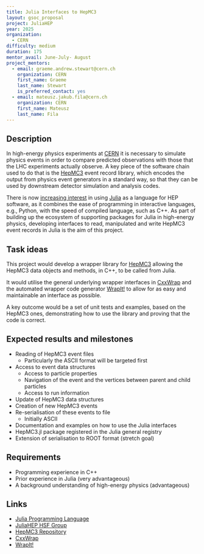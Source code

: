 ```yaml
---
title: Julia Interfaces to HepMC3
layout: gsoc_proposal
project: JuliaHEP
year: 2025
organization:
  - CERN
difficulty: medium
duration: 175
mentor_avail: June-July- August
project_mentors:
  - email: graeme.andrew.stewart@cern.ch
    organization: CERN
    first_name: Graeme
    last_name: Stewart
    is_preferred_contact: yes
  - email: mateusz.jakub.fila@cern.ch
    organization: CERN
    first_name: Mateusz
    last_name: Fila
---
```


## Description

In high-energy physics experiments at [CERN](https://home.cern/) it is necessary to simulate physics events in order to compare predicted observations with those that the LHC experiments actually observe. A key piece of the software chain used to do that is the [HepMC3](https://arxiv.org/abs/1912.08005) event record library, which encodes the output from physics event generators in a standard way, so that they can be used by downstream detector simulation and analysis codes.

There is now [increasing interest](https://doi.org/10.1007/s41781-023-00104-x) in using [Julia](https://julialang.org/) as a language for HEP software, as it combines the ease of programming in interactive languages, e.g., Python, with the speed of compiled language, such as C++. As part of building up the ecosystem of supporting packages for Julia in high-energy physics, developing interfaces to read, manipulated and write HepMC3 event records in Julia is the aim of this project.

## Task ideas

This project would develop a wrapper library for [HepMC3](https://gitlab.cern.ch/hepmc/HepMC3) allowing the HepMC3 data objects and methods, in C++, to be called from Julia.

It would utilise the general underlying wrapper interfaces in [CxxWrap](https://github.com/JuliaInterop/CxxWrap.jl) and the automated wrapper code generator [WrapIt!](https://github.com/grasph/wrapit) to allow for as easy and maintainable an interface as possible.

A key outcome would be a set of unit tests and examples, based on the HepMC3 ones, demonstrating how to use the library and proving that the code is correct.

## Expected results and milestones

- Reading of HepMC3 event files
    - Particularly the ASCII format will be targeted first
- Access to event data structures
    - Access to particle properties
    - Navigation of the event and the vertices between parent and child particles
    - Access to run information
- Update of HepMC3 data structures
- Creation of new HepMC3 events
- Re-serialisation of these events to file
    - Initially ASCII
- Documentation and examples on how to use the Julia interfaces
- HepMC3.jl package registered in the Julia general registry
- Extension of serialisation to ROOT format (stretch goal)

## Requirements

- Programming experience in C++
- Prior experience in Julia (very advantageous)
- A background understanding of high-energy physics (advantageous)

## Links

- [Julia Programming Language](https://julialang.org/)
- [JuliaHEP HSF Group](https://hepsoftwarefoundation.org/workinggroups/juliahep.html)
- [HepMC3 Repository](https://gitlab.cern.ch/hepmc/HepMC3)
- [CxxWrap](https://github.com/JuliaInterop/CxxWrap.jl)
- [WrapIt!](https://github.com/grasph/wrapit)
